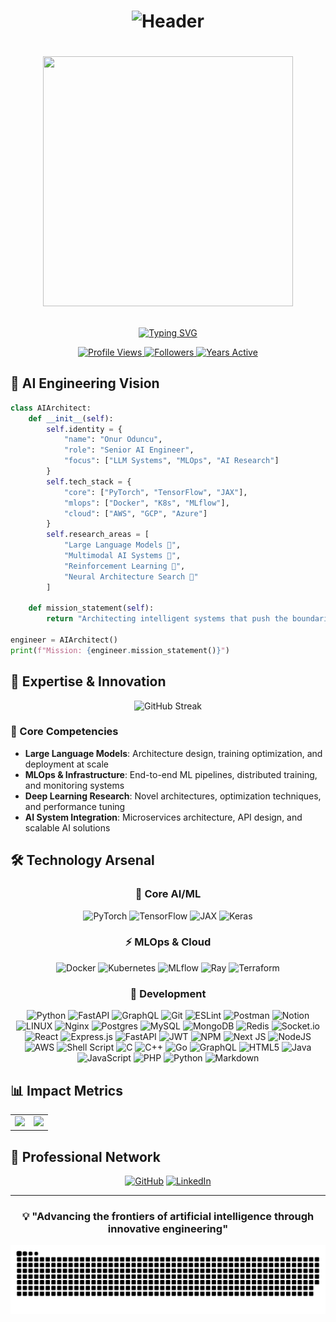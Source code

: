 # <div align="center">![Header](https://capsule-render.vercel.app/api?type=waving&color=gradient&height=200&section=header&text=Onur%20Oduncu&fontSize=80&animation=fadeIn&fontAlignY=38&desc=AI%20Engineer%20|%20Data%20Scientist%20|%20DevOps&descAlignY=55&descAlign=50)</div>

<div align="center">
<img src="https://raw.githubusercontent.com/TheDudeThatCode/TheDudeThatCode/master/Assets/Developer.gif" width="400px" height="400px" style="margin: 20px 0;"/>
</div>

<div align="center">
  
[![Typing SVG](https://readme-typing-svg.herokuapp.com?font=Fira+Code&weight=500&size=25&pause=1000&color=3F97F7&center=true&vCenter=true&random=false&width=600&lines=Welcome+to+My+AI+Engineering+Space+%F0%9F%A4%96;Pushing+the+Boundaries+of+AI+%F0%9F%9A%80;Building+Intelligent+Systems+%F0%9F%A7%A0)](https://git.io/typing-svg)

<a href="https://github.com/0nur0duncu">
    <img src="https://img.shields.io/badge/Profile%20Views-𝟭𝟬𝗞+-blue?style=for-the-badge&logo=github" alt="Profile Views"/>
</a>
<a href="https://github.com/0nur0duncu?tab=followers">
    <img src="https://img.shields.io/github/followers/0nur0duncu?style=for-the-badge&logo=github&color=00B2FF" alt="Followers"/>
</a>
<a href="https://github.com/0nur0duncu">
    <img src="https://img.shields.io/badge/Years%20Active-5+-00FFB3?style=for-the-badge" alt="Years Active"/>
</a>

</div>

## 🧠 AI Engineering Vision

```python
class AIArchitect:
    def __init__(self):
        self.identity = {
            "name": "Onur Oduncu",
            "role": "Senior AI Engineer",
            "focus": ["LLM Systems", "MLOps", "AI Research"]
        }
        self.tech_stack = {
            "core": ["PyTorch", "TensorFlow", "JAX"],
            "mlops": ["Docker", "K8s", "MLflow"],
            "cloud": ["AWS", "GCP", "Azure"]
        }
        self.research_areas = [
            "Large Language Models 🤖",
            "Multimodal AI Systems 🎯",
            "Reinforcement Learning 🔄",
            "Neural Architecture Search 🧬"
        ]
    
    def mission_statement(self):
        return "Architecting intelligent systems that push the boundaries of AI"

engineer = AIArchitect()
print(f"Mission: {engineer.mission_statement()}")
```

## 🔮 Expertise & Innovation

<div align="center">
<img src="https://github-readme-streak-stats.herokuapp.com/?user=0nur0duncu&theme=radical&hide_border=true&stroke=0000&background=0D1117&ring=00FFB3&fire=00FFB3&currStreakLabel=00FFB3" alt="GitHub Streak"/>
</div>

### 🎯 Core Competencies
- **Large Language Models**: Architecture design, training optimization, and deployment at scale
- **MLOps & Infrastructure**: End-to-end ML pipelines, distributed training, and monitoring systems
- **Deep Learning Research**: Novel architectures, optimization techniques, and performance tuning
- **AI System Integration**: Microservices architecture, API design, and scalable AI solutions

## 🛠️ Technology Arsenal

<div align="center">

### 🧬 Core AI/ML
![PyTorch](https://img.shields.io/badge/PyTorch-EE4C2C?style=for-the-badge&logo=pytorch&logoColor=white)
![TensorFlow](https://img.shields.io/badge/TensorFlow-FF6F00?style=for-the-badge&logo=tensorflow&logoColor=white)
![JAX](https://img.shields.io/badge/JAX-00A0E4?style=for-the-badge&logo=google&logoColor=white)
![Keras](https://img.shields.io/badge/Keras-D00000?style=for-the-badge&logo=keras&logoColor=white)

### ⚡ MLOps & Cloud
![Docker](https://img.shields.io/badge/Docker-2496ED?style=for-the-badge&logo=docker&logoColor=white)
![Kubernetes](https://img.shields.io/badge/Kubernetes-326CE5?style=for-the-badge&logo=kubernetes&logoColor=white)
![MLflow](https://img.shields.io/badge/MLflow-0194E2?style=for-the-badge&logo=mlflow&logoColor=white)
![Ray](https://img.shields.io/badge/Ray-028CF0?style=for-the-badge&logo=ray&logoColor=white)
![Terraform](https://img.shields.io/badge/terraform-%235835CC.svg?style=for-the-badge&logo=terraform&logoColor=white) 

### 🔧 Development
![Python](https://img.shields.io/badge/Python-3776AB?style=for-the-badge&logo=python&logoColor=white)
![FastAPI](https://img.shields.io/badge/FastAPI-009688?style=for-the-badge&logo=fastapi&logoColor=white)
![GraphQL](https://img.shields.io/badge/GraphQL-E10098?style=for-the-badge&logo=graphql&logoColor=white)
![Git](https://img.shields.io/badge/Git-F05032?style=for-the-badge&logo=git&logoColor=white)
![ESLint](https://img.shields.io/badge/ESLint-4B3263?style=for-the-badge&logo=eslint&logoColor=white)
![Postman](https://img.shields.io/badge/Postman-FF6C37?style=for-the-badge&logo=postman&logoColor=white)
![Notion](https://img.shields.io/badge/Notion-%23000000.svg?style=for-the-badge&logo=notion&logoColor=white)
![LINUX](https://img.shields.io/badge/Linux-FCC624?style=for-the-badge&logo=linux&logoColor=black)
![Nginx](https://img.shields.io/badge/nginx-%23009639.svg?style=for-the-badge&logo=nginx&logoColor=white) ![Postgres](https://img.shields.io/badge/postgres-%23316192.svg?style=for-the-badge&logo=postgresql&logoColor=white) ![MySQL](https://img.shields.io/badge/mysql-%2300f.svg?style=for-the-badge&logo=mysql&logoColor=white) ![MongoDB](https://img.shields.io/badge/MongoDB-%234ea94b.svg?style=for-the-badge&logo=mongodb&logoColor=white) ![Redis](https://img.shields.io/badge/redis-%23DD0031.svg?style=for-the-badge&logo=redis&logoColor=white)
![Socket.io](https://img.shields.io/badge/Socket.io-black?style=for-the-badge&logo=socket.io&badgeColor=010101)
![React](https://img.shields.io/badge/react-%2320232a.svg?style=for-the-badge&logo=react&logoColor=%2361DAFB)
![Express.js](https://img.shields.io/badge/express.js-%23404d59.svg?style=for-the-badge&logo=express&logoColor=%2361DAFB) ![FastAPI](https://img.shields.io/badge/FastAPI-005571?style=for-the-badge&logo=fastapi) ![JWT](https://img.shields.io/badge/JWT-black?style=for-the-badge&logo=JSON%20web%20tokens) ![NPM](https://img.shields.io/badge/NPM-%23000000.svg?style=for-the-badge&logo=npm&logoColor=white) ![Next JS](https://img.shields.io/badge/Next-black?style=for-the-badge&logo=next.js&logoColor=white) ![NodeJS](https://img.shields.io/badge/node.js-6DA55F?style=for-the-badge&logo=node.js&logoColor=white)
![AWS](https://img.shields.io/badge/AWS-%23FF9900.svg?style=for-the-badge&logo=amazon-aws&logoColor=white)
![Shell Script](https://img.shields.io/badge/shell_script-%23121011.svg?style=for-the-badge&logo=gnu-bash&logoColor=white)
![C](https://img.shields.io/badge/c-%2300599C.svg?style=for-the-badge&logo=c&logoColor=white) ![C++](https://img.shields.io/badge/c++-%2300599C.svg?style=for-the-badge&logo=c%2B%2B&logoColor=white) ![Go](https://img.shields.io/badge/go-%2300ADD8.svg?style=for-the-badge&logo=go&logoColor=white) ![GraphQL](https://img.shields.io/badge/-GraphQL-E10098?style=for-the-badge&logo=graphql&logoColor=white) ![HTML5](https://img.shields.io/badge/html5-%23E34F26.svg?style=for-the-badge&logo=html5&logoColor=white) ![Java](https://img.shields.io/badge/java-%23ED8B00.svg?style=for-the-badge&logo=java&logoColor=white) ![JavaScript](https://img.shields.io/badge/javascript-%23323330.svg?style=for-the-badge&logo=javascript&logoColor=%23F7DF1E) ![PHP](https://img.shields.io/badge/php-%23777BB4.svg?style=for-the-badge&logo=php&logoColor=white) ![Python](https://img.shields.io/badge/python-3670A0?style=for-the-badge&logo=python&logoColor=ffdd54) ![Markdown](https://img.shields.io/badge/markdown-%23000000.svg?style=for-the-badge&logo=markdown&logoColor=white)

</div>

## 📊 Impact Metrics

<div align="center">
<table width="100%">
<tr>
<td width="50%">
<img src="https://github-readme-stats.vercel.app/api?username=0nur0duncu&show_icons=true&theme=radical&hide_border=true&bg_color=0D1117&title_color=00FFB3&icon_color=00FFB3&text_color=FFFFFF" width="100%"/>
</td>
<td width="50%">
<img src="https://github-readme-stats.vercel.app/api/top-langs/?username=0nur0duncu&layout=compact&theme=radical&hide_border=true&bg_color=0D1117&title_color=00FFB3&text_color=FFFFFF" width="100%"/>
</td>
</tr>
</table>
</div>

<!-- ## 🌟 Featured Projects -->

## 🤝 Professional Network

<div align="center">
  
[![GitHub](https://img.shields.io/badge/GitHub-100000?style=for-the-badge&logo=github&logoColor=white)](https://github.com/0nur0duncu)
[![LinkedIn](https://img.shields.io/badge/LinkedIn-0077B5?style=for-the-badge&logo=linkedin&logoColor=white)](https://www.linkedin.com/in/onur-oduncu-565249216)
<!-- [![Kaggle](https://img.shields.io/badge/Kaggle-20BEFF?style=for-the-badge&logo=kaggle&logoColor=white)]() -->

</div>

---

<div align="center">
  
### 💡 "Advancing the frontiers of artificial intelligence through innovative engineering"

<picture>
  <source media="(prefers-color-scheme: dark)" srcset="https://raw.githubusercontent.com/platane/platane/output/github-contribution-grid-snake-dark.svg">
  <source media="(prefers-color-scheme: light)" srcset="https://raw.githubusercontent.com/platane/platane/output/github-contribution-grid-snake.svg">
  <img alt="github contribution grid snake animation" src="https://raw.githubusercontent.com/platane/platane/output/github-contribution-grid-snake.svg">
</picture>

</div> 
